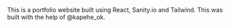 This is a portfolio website built using React, Sanity.io and Tailwind. This was built with the help of @kapehe_ok.
